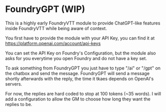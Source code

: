 # FoundryGPT (WIP)
This is a highly early FoundryVTT module to provide ChatGPT-like features inside FoundryVTT while being aware of context.

You first have to provide the module with your API Key, you can find it at https://platform.openai.com/account/api-keys

You can set the API Key on Foundry's Configuration, but the module also asks for you everytime you open Foundry and do not have a key set.

To ask something from FoundryGPT you just have to type "/ai" or "/gpt" on the chatbox and send the message. FoundryGPT will send a message shortly afterwards with the reply, the time it tkaes depends on OpenAI's servers.

For now, the replies are hard coded to stop at 100 tokens (~35 words). I will add a configuration to allow the GM to choose how long they want the replies to be.
